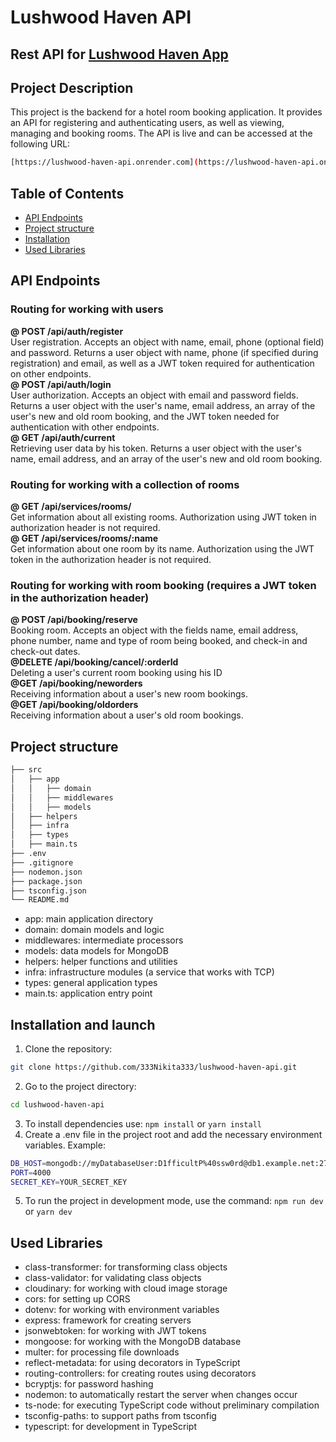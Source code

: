 # Lushwood Haven API
## Rest API for [Lushwood Haven App](https://github.com/333Nikita333/lushwood-haven)

## Project Description
This project is the backend for a hotel room booking application. It provides an API for registering and authenticating users, as well as viewing, managing and booking rooms.
The API is live and can be accessed at the following URL:
```bash
[https://lushwood-haven-api.onrender.com](https://lushwood-haven-api.onrender.com)
```

## Table of Contents

- [API Endpoints](#api-endpoints)
- [Project structure](#project-structure)
- [Installation](#installation-and-launch)
- [Used Libraries](#used-libraries)

## API Endpoints
### Routing for working with users
**@ POST /api/auth/register**
<br>User registration. Accepts an object with name, email, phone (optional field) and password. Returns a user object with name, phone (if specified during registration) and email, as well as a JWT token required for authentication on other endpoints.
<br>**@ POST /api/auth/login**
<br>User authorization. Accepts an object with email and password fields. Returns a user object with the user's name, email address, an array of the user's new and old room booking, and the JWT token needed for authentication with other endpoints.
<br>**@ GET /api/auth/current**
<br>Retrieving user data by his token. Returns a user object with the user's name, email address, and an array of the user's new and old room booking.
### Routing for working with a collection of rooms
**@ GET /api/services/rooms/**
<br>Get information about all existing rooms. Authorization using JWT token in authorization header is not required.
<br>**@ GET /api/services/rooms/:name**
<br>Get information about one room by its name. Authorization using the JWT token in the authorization header is not required.
### Routing for working with room booking (requires a JWT token in the authorization header)
**@ POST /api/booking/reserve**
<br>Booking room. Accepts an object with the fields name, email address, phone number, name and type of room being booked, and check-in and check-out dates.
<br>**@DELETE /api/booking/cancel/:orderId**
<br>Deleting a user's current room booking using his ID
<br>**@GET /api/booking/neworders**
<br>Receiving information about a user's new room bookings.
<br>**@GET /api/booking/oldorders**
<br>Receiving information about a user's old room bookings.

## Project structure
```bash
├── src
│   ├── app
│   │   ├── domain
│   │   ├── middlewares
│   │   ├── models
│   ├── helpers
│   ├── infra
│   ├── types
│   ├── main.ts
├── .env
├── .gitignore
├── nodemon.json
├── package.json
├── tsconfig.json
└── README.md
```

- app: main application directory
- domain: domain models and logic
- middlewares: intermediate processors
- models: data models for MongoDB
- helpers: helper functions and utilities
- infra: infrastructure modules (a service that works with TCP)
- types: general application types
- main.ts: application entry point

## Installation and launch
1. Clone the repository:
```bash
git clone https://github.com/333Nikita333/lushwood-haven-api.git
```
2. Go to the project directory:
```bash
cd lushwood-haven-api
```
3. To install dependencies use: `npm install` or `yarn install`
4. Create a .env file in the project root and add the necessary environment variables. Example:
```bash
DB_HOST=mongodb://myDatabaseUser:D1fficultP%40ssw0rd@db1.example.net:27017,db2.example.net:2500/?replicaSet=test&connectTimeoutMS=300000
PORT=4000
SECRET_KEY=YOUR_SECRET_KEY
```
5. To run the project in development mode, use the command: `npm run dev` or `yarn dev`

## Used Libraries
- class-transformer: for transforming class objects
- class-validator: for validating class objects
- cloudinary: for working with cloud image storage
- cors: for setting up CORS
- dotenv: for working with environment variables
- express: framework for creating servers
- jsonwebtoken: for working with JWT tokens
- mongoose: for working with the MongoDB database
- multer: for processing file downloads
- reflect-metadata: for using decorators in TypeScript
- routing-controllers: for creating routes using decorators
- bcryptjs: for password hashing
- nodemon: to automatically restart the server when changes occur
- ts-node: for executing TypeScript code without preliminary compilation
- tsconfig-paths: to support paths from tsconfig
- typescript: for development in TypeScript
